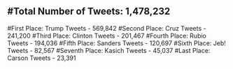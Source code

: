 #Total Number of Tweets: 1,478,232 
---
#First Place: Trump Tweets - 569,842
#Second Place: Cruz Tweets - 241,200
#Third Place: Clinton Tweets - 201,467
#Fourth Place: Rubio Tweets - 194,036
#Fifth Place: Sanders Tweets - 120,697
#Sixth Place: Jeb! Tweets - 82,567
#Seventh Place: Kasich Tweets - 45,037
#Last Place: Carson Tweets - 23,391

